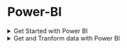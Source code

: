# Power-BI


<details>
 <summary> Get Started with Power BI </summary>
  
  # Introduction to Power BI

  * Microsoft Power BI is a complete reporting solution that offers data preparation, data visualization, distribution, and management through development tools and an online platform.
  * Use Power BI to create visually stunning, interactive reports to serve as the analytics and decision engine behind group projects, divisions, or entire organizations.
  * Power BI is an essential tool to data analysts and their organization; however, all data professionals benefit from understanding how Power BI works to explore and present data insights within organizations.

# There are three primary components to Power BI:

* Power BI Desktop (desktop application)
* Power BI service (online platform)
* Power BI Mobile (cross-platform mobile app)

* Power BI Desktop is the development tool available to data analysts and other report creators.
* While the Power BI service allows you to organize, manage, and distribute your reports and other Power BI items.
* Power BI Desktop is available to download for free either through the Windows store or directly online.

# The flow of Power BI is:

1. Connect to data with Power BI Desktop.
2. Transform and model data with Power BI Desktop.
3. Create visualizations and reports with Power BI Desktop.
4. Publish report to Power BI service.
5. Distribute and manage reports in the Power BI service.

* The Power BI service also allows you to create high-level dashboards that drill down to reports, and apps to easily group related reports to users in a simple format.

# Building blocks of Power BI

* The building blocks of Power BI are semantic models and visualizations.
* Create a semantic model and then use visuals to build a report. Let's explore these items in more detail and how they relate to the flow of Power BI.

# Create a semantic model

* A semantic model consists of all connected data, transformations, relationships, and calculations.
* To follow the flow of Power BI, you first connect to data, transform data, and create relationships and calculations to create a semantic model.
* First, connect to as many data sources you need.
* Then clean and transform the data to your needs. Add relationships between tables and calculations to extend the semantic model.

# Create visualizations in a report

* In Power BI Desktop, when you create a visualization (also called visual), you add it to the canvas for a report page.
* Power BI is a low-code solution, which means that you can "drag and drop" data field directly onto the canvas.
* Power BI will choose a visual for your data field.
* You can easily change between visuals for the same fields, and add or remove data fields to the visual.
* One of the most valuable features of Power BI reports is the interactivity between visuals.
* Consumers can select different data points in the visual and see how that affects the other visuals.
* Depending on your design, they can also drillthrough from one visual to more detail or filter based on different fields in the report.

# Create a dashboard

* In the Power BI service, you can also create dashboards after you've published a report.
* Dashboards consist of a single page made up of tiles.
* Add tiles to a dashboard by pinning a visual in a report to the dashboard.
* Dashboards are an excellent way to provide high-level information to consumers.


</details>

<details>
 <summary> Get and Tranform data with Power BI </summary>

# Get data from files

* Organizations often export and store data in files. One possible file format is a flat file.
* A flat file is a type of file that has only one data table and every row of data is in the same structure.
* The file doesn't contain hierarchies. Likely, you're familiar with the most common types of flat files, which are comma-separated values (.csv) files, delimited text (.txt) files, and fixed width files.

# Flat file location

* Local - You can import data from a local file into Power BI. The file isn't moved into Power BI, and a link doesn't remain to it. Instead, a new semantic model is created in Power BI, and data from the Excel file is loaded into it. Accordingly, changes to the original Excel file aren't reflected in your Power BI semantic model. You can use local data import for data that doesn't change.

* OneDrive for Business - You can pull data from OneDrive for Business into Power BI. This method is effective in keeping an Excel file and your semantic model, reports, and dashboards in Power BI synchronized. Power BI connects regularly to your file on OneDrive. If any changes are found, your semantic model, reports, and dashboards are automatically updated in Power BI.

* OneDrive - Personal - You can use data from files on a personal OneDrive account, and get many of the same benefits that you would with OneDrive for Business. However, you'll need to sign in with your personal OneDrive account, and select the Keep me signed in option. Check with your system administrator to determine whether this type of connection is allowed in your organization.

* SharePoint - Team Sites - Saving your Power BI Desktop files to SharePoint Team Sites is similar to saving to OneDrive for Business. The main difference is how you connect to the file from Power BI. You can specify a URL or connect to the root folder.

# Change the source file

* You might have to change the location of a source file for a data source during development, or if a file storage location changes.
* To keep your reports up to date, you'll need to update your file connection paths in Power BI.
  
# Power Query provides many ways for you to accomplish this task, so that you can make this type of change when needed.

1. Data source settings
2. Query settings
3. dvanced Editor

# Get data from Azure Analysis Services

* Azure Analysis Services is a fully managed platform as a service (PaaS) that provides enterprise-grade semantic models in the cloud.
* You can use advanced mashup and modeling features to combine data from multiple data sources, define metrics, and secure your data in a single, trusted tabular semantic model.
* The semantic model provides an easier and faster way for users to perform ad hoc data analysis using tools like Power BI.
* You’ve been asked to compare this data with actual sales data in a different database.
* Getting data from Azure Analysis Services server is similar to getting data from SQL Server, in that you can

1. Authenticate to the server.
2. Pick the model you want to use.
3. Select which tables you need.

# Notable differences between Azure Analysis Services and SQL Server are: 

1. Analysis Services models have calculations already created.
2. If you don’t need an entire table, you can query the data directly. Instead of using Transact-SQL (T-SQL) to query the data, like you would in SQL Server, you can use multi-dimensional expressions (MDX) or data analysis expressions (DAX).

# Unpivot columns

* Unpivoting is a useful feature of Power BI. You can use this feature with data from any data source, but you would most often use it when importing data from Excel.

  ![image](https://github.com/mesuli95/Power-BI/assets/162970734/56955c97-74db-4ae1-b64b-c3aac5ade321)

* Though the data might initially make sense, it would be difficult to create a total of all sales combined from 2018 and 2019.
* Your goal would then be to use this data in Power BI with three columns: Month, Year, and SalesAmount.

* When you import the data into Power Query, it will look like the following image.

![image](https://github.com/mesuli95/Power-BI/assets/162970734/a3f5502d-19fe-49bb-b260-242a197157d2)

<details>
 <summary> Get Started with Power BI </summary>

# Work with relationships and cardinality

* Unlike other database management systems, Power BI has the concept of directionality to a relationship. This directionality plays an important role in filtering data between multiple tables.
* When you load data, Power BI automatically looks for relationships that exist within the data by matching column names. You can also use Manage Relationships to edit these options manually.
* For example, you've retrieved many tables from the Sales database, and the following image is an example of your semantic model.
* Power BI has autodetected several relationships, but you can't discern what they mean. You want to make sure that the relationships accurately reflect those that exist in your data.

# Relationships

# Many-to-one (*:1) or one-to-many (1: *) relationship

* Describes a relationship in which you have many instances of a value in one column that are related to only one unique corresponding instance in another column.

* Describes the directionality between fact and dimension tables.

* Is the most common type of directionality and is the Power BI default when you are automatically creating relationships.

# One-to-one (1:1) relationship:

* Describes a relationship in which only one instance of a value is common between two tables.

* Requires unique values in both tables.

* Is not recommended because this relationship stores redundant information and suggests that the model is not designed correctly. It is better practice to combine the tables.

# Many-to-many (.) relationship:

* Describes a relationship where many values are in common between two tables.

* Does not require unique values in either table in a relationship.

* Is not recommended; a lack of unique values introduces ambiguity and your users might not know which column of values is referring to what.

# Cross-filter direction

* Data can be filtered on one or both sides of a relationship.

# With a single cross-filter direction:

* Only one table in a relationship can be used to filter the data. For instance, Table 1 can be filtered by Table 2, but Table 2 cannot be filtered by Table 1.
* For a one-to-many or many-to-one relationship, the cross-filter direction will be from the "one" side, meaning that the filtering will occur in the table that has many values.

# With both cross-filter directions or bi-directional cross-filtering:

* One table in a relationship can be used to filter the other. For instance, a dimension table can be filtered through the fact table, and the fact tables can be filtered through the dimension table.
* You might have lower performance when using bi-directional cross-filtering with many-to-many relationships.


</details>
  




</details>

